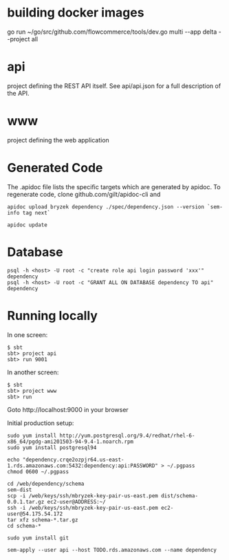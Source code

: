 building docker images
======================
go run ~/go/src/github.com/flowcommerce/tools/dev.go  multi --app delta --project all

api
===
project defining the REST API itself. See api/api.json for a full
description of the API.

www
===
project defining the web application

Generated Code
==============
The .apidoc file lists the specific targets which are generated by
apidoc. To regenerate code, clone github.com/gilt/apidoc-cli and

    apidoc upload bryzek dependency ./spec/dependency.json --version `sem-info tag next`
    
    apidoc update

Database
========

    psql -h <host> -U root -c "create role api login password 'xxx'" dependency
    psql -h <host> -U root -c "GRANT ALL ON DATABASE dependency TO api" dependency

Running locally
===============

In one screen:

    $ sbt
    sbt> project api
    sbt> run 9001

In another screen:

    $ sbt
    sbt> project www
    sbt> run

Goto http://localhost:9000 in your browser

Initial production setup:

    sudo yum install http://yum.postgresql.org/9.4/redhat/rhel-6-x86_64/pgdg-ami201503-94-9.4-1.noarch.rpm
    sudo yum install postgresql94

    echo "dependency.crqe2ozpjr64.us-east-1.rds.amazonaws.com:5432:dependency:api:PASSWORD" > ~/.pgpass
    chmod 0600 ~/.pgpass

    cd /web/dependency/schema
    sem-dist
    scp -i /web/keys/ssh/mbryzek-key-pair-us-east.pem dist/schema-0.0.1.tar.gz ec2-user@ADDRESS:~/
    ssh -i /web/keys/ssh/mbryzek-key-pair-us-east.pem ec2-user@54.175.54.172
    tar xfz schema-*.tar.gz
    cd schema-*

    sudo yum install git

    sem-apply --user api --host TODO.rds.amazonaws.com --name dependency
